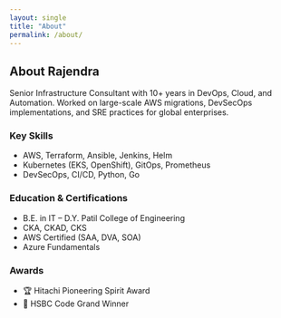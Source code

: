 ```yaml
---
layout: single
title: "About"
permalink: /about/
---
```


## About Rajendra

Senior Infrastructure Consultant with 10+ years in DevOps, Cloud, and Automation. Worked on large-scale AWS migrations, DevSecOps implementations, and SRE practices for global enterprises.

### Key Skills
- AWS, Terraform, Ansible, Jenkins, Helm
- Kubernetes (EKS, OpenShift), GitOps, Prometheus
- DevSecOps, CI/CD, Python, Go

### Education & Certifications
- B.E. in IT – D.Y. Patil College of Engineering
- CKA, CKAD, CKS
- AWS Certified (SAA, DVA, SOA)
- Azure Fundamentals

### Awards
- 🏆 Hitachi Pioneering Spirit Award
- 🥇 HSBC Code Grand Winner
